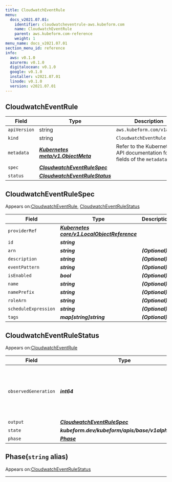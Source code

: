 ```yaml
---
title: CloudwatchEventRule
menu:
  docs_v2021.07.01:
    identifier: cloudwatcheventrule-aws.kubeform.com
    name: CloudwatchEventRule
    parent: aws.kubeform.com-reference
    weight: 1
menu_name: docs_v2021.07.01
section_menu_id: reference
info:
  aws: v0.1.0
  azurerm: v0.1.0
  digitalocean: v0.1.0
  google: v0.1.0
  installer: v2021.07.01
  linode: v0.1.0
  version: v2021.07.01
---
```


## CloudwatchEventRule
| Field | Type | Description |
| ------ | ----- | ----------- |
| `apiVersion` | string | `aws.kubeform.com/v1alpha1` |
|    `kind` | string | `CloudwatchEventRule` |
| `metadata` | ***[Kubernetes meta/v1.ObjectMeta](https://v1-18.docs.kubernetes.io/docs/reference/generated/kubernetes-api/v1.18/#objectmeta-v1-meta)***|Refer to the Kubernetes API documentation for the fields of the `metadata` field.|
| `spec` | ***[CloudwatchEventRuleSpec](#cloudwatcheventrulespec)***||
| `status` | ***[CloudwatchEventRuleStatus](#cloudwatcheventrulestatus)***||
## CloudwatchEventRuleSpec

Appears on:[CloudwatchEventRule](#cloudwatcheventrule), [CloudwatchEventRuleStatus](#cloudwatcheventrulestatus)

| Field | Type | Description |
| ------ | ----- | ----------- |
| `providerRef` | ***[Kubernetes core/v1.LocalObjectReference](https://v1-18.docs.kubernetes.io/docs/reference/generated/kubernetes-api/v1.18/#localobjectreference-v1-core)***||
| `id` | ***string***||
| `arn` | ***string***| ***(Optional)*** |
| `description` | ***string***| ***(Optional)*** |
| `eventPattern` | ***string***| ***(Optional)*** |
| `isEnabled` | ***bool***| ***(Optional)*** |
| `name` | ***string***| ***(Optional)*** |
| `namePrefix` | ***string***| ***(Optional)*** |
| `roleArn` | ***string***| ***(Optional)*** |
| `scheduleExpression` | ***string***| ***(Optional)*** |
| `tags` | ***map[string]string***| ***(Optional)*** |
## CloudwatchEventRuleStatus

Appears on:[CloudwatchEventRule](#cloudwatcheventrule)

| Field | Type | Description |
| ------ | ----- | ----------- |
| `observedGeneration` | ***int64***| ***(Optional)*** Resource generation, which is updated on mutation by the API Server.|
| `output` | ***[CloudwatchEventRuleSpec](#cloudwatcheventrulespec)***| ***(Optional)*** |
| `state` | ***kubeform.dev/kubeform/apis/base/v1alpha1.State***| ***(Optional)*** |
| `phase` | ***[Phase](#phase)***| ***(Optional)*** |
## Phase(`string` alias)

Appears on:[CloudwatchEventRuleStatus](#cloudwatcheventrulestatus)

---
